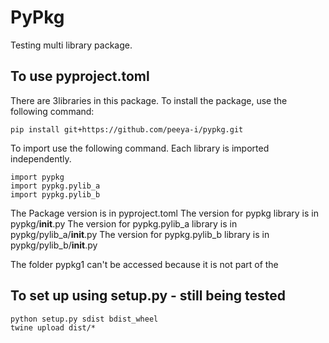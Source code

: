 # PyPkg
Testing multi library package.

## To use pyproject.toml
There are 3libraries in this package. To install the package, use the following command:
```
pip install git+https://github.com/peeya-i/pypkg.git
```
To import use the following command. Each library is imported independently.
```
import pypkg
import pypkg.pylib_a
import pypkg.pylib_b
```

The Package version is in pyproject.toml
The version for pypkg library is in pypkg/__init__.py
The version for pypkg.pylib_a library is in pypkg/pylib_a/__init__.py
The version for pypkg.pylib_b library is in pypkg/pylib_b/__init__.py

The folder pypkg1 can't be accessed because it is not part of the 

## To set up using setup.py - still being tested
```
python setup.py sdist bdist_wheel
twine upload dist/*
```